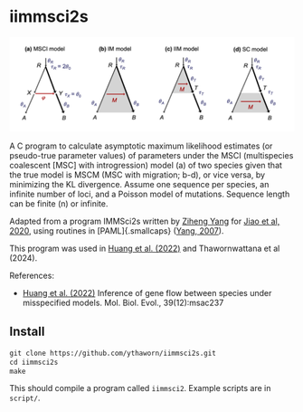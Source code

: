 # iimmsci2s

<img src="docs/fig-2s-trees.png" width="600">

A C program to calculate asymptotic maximum likelihood estimates (or pseudo-true parameter values) of parameters under the MSCI (multispecies coalescent [MSC] with introgression) model (a) of two species given that the true model is MSCM (MSC with migration; b-d), or vice versa, by minimizing the KL divergence.  Assume one sequence per species, an infinite number of loci, and a Poisson model of mutations.  Sequence length can be finite (n) or infinite.

Adapted from a program IMMSci2s written by [Ziheng Yang](http://abacus.gene.ucl.ac.uk/) for [Jiao et al, 2020](https://doi.org/10.1093/sysbio/syaa001), using routines in [PAML]{.smallcaps} ([Yang, 2007](https://doi.org/10.1093/molbev/msm088)).

This program was used in [Huang et al. (2022)](https://doi.org/10.1093/molbev/msac237) and Thawornwattana et al (2024).

References:

* [Huang et al. (2022)](https://doi.org/10.1093/molbev/msac237) Inference of gene flow between species under misspecified models. Mol. Biol. Evol., 39(12):msac237


## Install

```
git clone https://github.com/ythaworn/iimmsci2s.git
cd iimmsci2s
make
```

This should compile a program called `iimmsci2`.  Example scripts are in `script/`.
